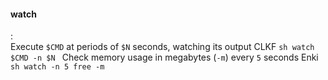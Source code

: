 #### watch
:   
    Execute `$CMD` at periods of `$N` seconds, watching its output CLKF
    ```sh
    watch $CMD -n $N
    ```
    Check memory usage in megabytes (`-m`) every `5` seconds Enki
    ```sh
    watch -n 5 free -m
    ```